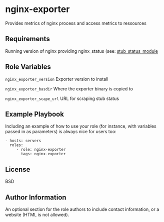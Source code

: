 nginx-exporter
=========

Provides metrics of nginx process and access metrics to ressources

## Requirements

Running version of nginx providing nginx_status (see: [stub_status_module](http://nginx.org/en/docs/http/ngx_http_stub_status_module.html)

Role Variables
--------------

`nginx_exporter_version` Exporter version to install

`nginx_exporter_basdir` Where the exporter binary is copied to

`nginx_exporter_scape_url` URL for scraping stub status

Example Playbook
----------------

Including an example of how to use your role (for instance, with variables passed in as parameters) is always nice for users too:

    - hosts: servers
      roles:
         - role: nginx-exporter
           tags: nginx-exporter

License
-------

BSD

Author Information
------------------

An optional section for the role authors to include contact information, or a website (HTML is not allowed).
